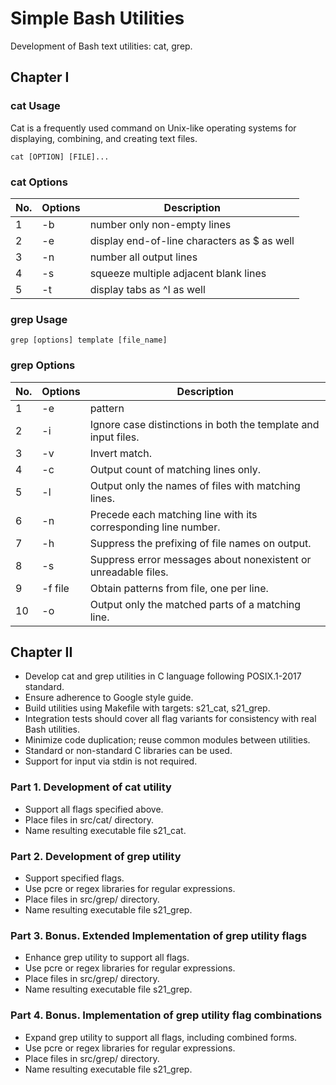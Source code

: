 # Simple Bash Utilities

Development of Bash text utilities: cat, grep.

## Chapter I

### cat Usage

Cat is a frequently used command on Unix-like operating systems for displaying, combining, and creating text files.

`cat [OPTION] [FILE]...`

### cat Options

| No. | Options | Description |
| ------ | ------ | ------ |
| 1 | -b | number only non-empty lines |
| 2 | -e | display end-of-line characters as $ as well |
| 3 | -n | number all output lines |
| 4 | -s | squeeze multiple adjacent blank lines |
| 5 | -t | display tabs as ^I as well |

### grep Usage

`grep [options] template [file_name]`

### grep Options

| No. | Options | Description |
| ------ | ------ | ------ |
| 1 | -e | pattern |
| 2 | -i | Ignore case distinctions in both the template and input files. |
| 3 | -v | Invert match. |
| 4 | -c | Output count of matching lines only. |
| 5 | -l | Output only the names of files with matching lines. |
| 6 | -n | Precede each matching line with its corresponding line number. |
| 7 | -h | Suppress the prefixing of file names on output. |
| 8 | -s | Suppress error messages about nonexistent or unreadable files. |
| 9 | -f file | Obtain patterns from file, one per line. |
| 10 | -o | Output only the matched parts of a matching line. |

## Chapter II

- Develop cat and grep utilities in C language following POSIX.1-2017 standard.
- Ensure adherence to Google style guide.
- Build utilities using Makefile with targets: s21_cat, s21_grep.
- Integration tests should cover all flag variants for consistency with real Bash utilities.
- Minimize code duplication; reuse common modules between utilities.
- Standard or non-standard C libraries can be used.
- Support for input via stdin is not required.

### Part 1. Development of cat utility

- Support all flags specified above.
- Place files in src/cat/ directory.
- Name resulting executable file s21_cat.

### Part 2. Development of grep utility

- Support specified flags.
- Use pcre or regex libraries for regular expressions.
- Place files in src/grep/ directory.
- Name resulting executable file s21_grep.

### Part 3. Bonus. Extended Implementation of grep utility flags

- Enhance grep utility to support all flags.
- Use pcre or regex libraries for regular expressions.
- Place files in src/grep/ directory.
- Name resulting executable file s21_grep.

### Part 4. Bonus. Implementation of grep utility flag combinations

- Expand grep utility to support all flags, including combined forms.
- Use pcre or regex libraries for regular expressions.
- Place files in src/grep/ directory.
- Name resulting executable file s21_grep.
